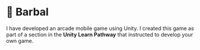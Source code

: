# 🎈 Barbal
I have developed an arcade mobile game using Unity. 
I created this game as part of a section in the **Unity Learn Pathway** that instructed to develop your own game.
